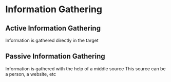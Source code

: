 # Information Gathering

## Active Information Gathering

Information is gathered directly in the target

## Passive Information Gathering

Information is gathered with the help of a middle source
This source can be a person, a website, etc